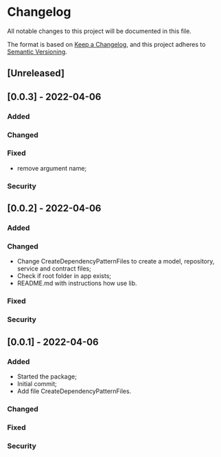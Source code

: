 # Changelog
All notable changes to this project will be documented in this file.

The format is based on [Keep a Changelog](https://keepachangelog.com/en/1.0.0/),
and this project adheres to [Semantic Versioning](https://semver.org/spec/v2.0.0.html).

## [Unreleased]

## [0.0.3] - 2022-04-06
### Added

### Changed
### Fixed
- remove argument name;
### Security

## [0.0.2] - 2022-04-06
### Added

### Changed
- Change CreateDependencyPatternFiles to create a model, repository, service and contract files;
- Check if root folder in app exists;
- README.md with instructions how use lib.
### Fixed

### Security
## [0.0.1] - 2022-04-06
### Added
- Started the package;
- Initial commit;
- Add file CreateDependencyPatternFiles.
### Changed

### Fixed

### Security